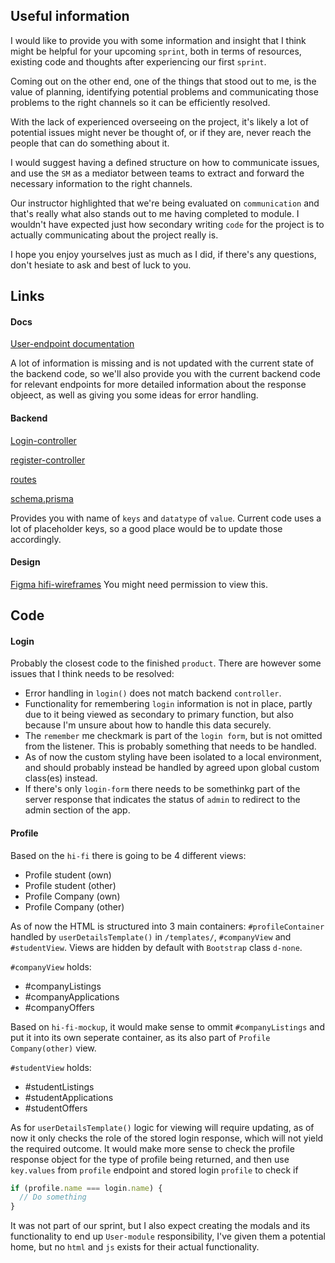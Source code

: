## Useful information

I would like to provide you with some information and insight that I think might be helpful for your upcoming `sprint`, both in terms of resources, existing code and thoughts after experiencing our first `sprint`.

Coming out on the other end, one of the things that stood out to me, is the value of planning, identifying potential problems and communicating those problems to the right channels so it can be efficiently resolved.

With the lack of experienced overseeing on the project, it's likely a lot of potential issues might never be thought of, or if they are, never reach the people that can do something about it.

I would suggest having a defined structure on how to communicate issues, and use the `SM` as a mediator between teams to extract and forward the necessary information to the right channels.

Our instructor highlighted that we're being evaluated on `communication` and that's really what also stands out to me having completed to module. I wouldn't have expected just how secondary writing `code` for the project is to actually communicating about the project really is.

I hope you enjoy yourselves just as much as I did, if there's any questions, don't hesiate to ask and best of luck to you.

## Links

#### Docs

[User-endpoint documentation](https://github.com/NoroffFEU/agency-api.noroff.dev/blob/main/User-Endpoint-Documentation.md)

A lot of information is missing and is not updated with the current state of the backend code, so we'll also provide you with the current backend code for relevant endpoints for more detailed information about the response objeect, as well as giving you some ideas for error handling.

#### Backend

[Login-controller](https://github.com/NoroffFEU/agency-api.noroff.dev/blob/main/src/modules/user/controllers/controllerLogin.js)

[register-controller](https://github.com/NoroffFEU/agency-api.noroff.dev/blob/main/src/modules/user/controllers/controllerRegister.js)

[routes](https://github.com/NoroffFEU/agency-api.noroff.dev/blob/main/src/modules/user/routes.js)

[schema.prisma](https://www.figma.com/file/cNUVBifEDpYxAgAV57da3q/Experimentation?node-id=6%3A2&t=zhwHG24xwodydGdY-0)

Provides you with name of `keys` and `datatype` of `value`. Current code uses a lot of placeholder keys, so a good place would be to update those accordingly.

#### Design

[Figma hifi-wireframes](https://github.com/NoroffFEU/agency-api.noroff.dev/blob/main/prisma/schema.prisma)
You might need permission to view this.

## Code

#### Login

Probably the closest code to the finished `product`. There are however some issues that I think needs to be resolved:

- Error handling in `login()` does not match backend `controller`.
- Functionality for remembering `login` information is not in place, partly due to it being viewed as secondary to primary function, but also because I'm unsure about how to handle this data securely.
- The `remember` me checkmark is part of the `login form`, but is not omitted from the listener. This is probably something that needs to be handled.
- As of now the custom styling have been isolated to a local environment, and should probably instead be handled by agreed upon global custom class(es) instead.
- If there's only `login-form` there needs to be somethinkg part of the server response that indicates the status of `admin` to redirect to the admin section of the app.

#### Profile

Based on the `hi-fi` there is going to be 4 different views:

- Profile student (own)
- Profile student (other)
- Profile Company (own)
- Profile Company (other)

As of now the HTML is structured into 3 main containers: `#profileContainer` handled by `userDetailsTemplate()` in `/templates/`, `#companyView` and `#studentView`. Views are hidden by default with `Bootstrap` class `d-none`.

`#companyView` holds:

- #companyListings
- #companyApplications
- #companyOffers

Based on `hi-fi-mockup`, it would make sense to ommit `#companyListings` and put it into its own seperate container, as its also part of `Profile Company(other)` view.

`#studentView` holds:

- #studentListings
- #studentApplications
- #studentOffers

As for `userDetailsTemplate()` logic for viewing will require updating, as of now it only checks the role of the stored login response, which will not yield the required outcome. It would make more sense to check the profile response object for the type of profile being returned, and then use `key.values` from `profile` endpoint and stored login `profile` to check if

```js
if (profile.name === login.name) {
  // Do something
}
```

It was not part of our sprint, but I also expect creating the modals and its functionality to end up `User-module` responsibility, I've given them a potential home, but no `html` and `js` exists for their actual functionality.
